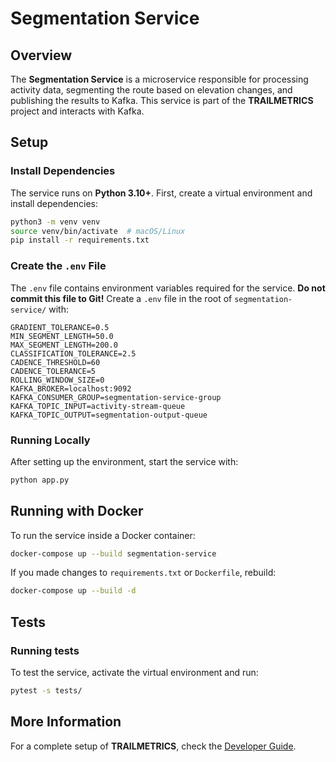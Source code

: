 # Segmentation Service

## Overview

The **Segmentation Service** is a microservice responsible for processing activity data, segmenting the route based on elevation changes, and publishing the results to Kafka. This service is part of the **TRAILMETRICS** project and interacts with Kafka.

## Setup

### Install Dependencies

The service runs on **Python 3.10+**. First, create a virtual environment and install dependencies:

```bash
python3 -m venv venv
source venv/bin/activate  # macOS/Linux
pip install -r requirements.txt
```

### Create the `.env` File

The `.env` file contains environment variables required for the service. **Do not commit this file to Git!** Create a `.env` file in the root of `segmentation-service/` with:
```
GRADIENT_TOLERANCE=0.5
MIN_SEGMENT_LENGTH=50.0
MAX_SEGMENT_LENGTH=200.0
CLASSIFICATION_TOLERANCE=2.5
CADENCE_THRESHOLD=60
CADENCE_TOLERANCE=5
ROLLING_WINDOW_SIZE=0
KAFKA_BROKER=localhost:9092
KAFKA_CONSUMER_GROUP=segmentation-service-group
KAFKA_TOPIC_INPUT=activity-stream-queue
KAFKA_TOPIC_OUTPUT=segmentation-output-queue
```

### Running Locally

After setting up the environment, start the service with:

```bash
python app.py
```

## Running with Docker

To run the service inside a Docker container:

```bash
docker-compose up --build segmentation-service
```

If you made changes to `requirements.txt` or `Dockerfile`, rebuild:

```bash
docker-compose up --build -d
```

## Tests

### Running tests
To test the service, activate the virtual environment and run:

```bash
pytest -s tests/
```

## More Information

For a complete setup of **TRAILMETRICS**, check the [Developer Guide](../../docs/developer-guide.md).
